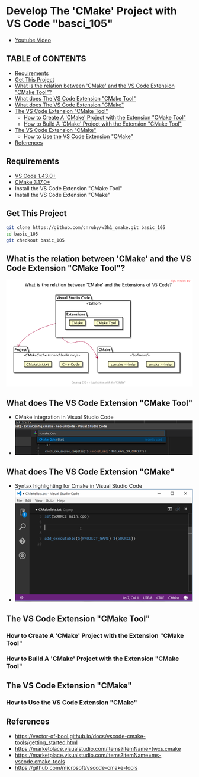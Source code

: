 <h1>Develop The 'CMake' Project with VS Code "basci_105"</h1>

* [Youtube Video](https://youtu.be/GgImAx-TTfY)


<h2>TABLE of CONTENTS</h2>

- [Requirements](#requirements)
- [Get This Project](#get-this-project)
- [What is the relation between 'CMake' and the VS Code Extension "CMake Tool"?](#what-is-the-relation-between-cmake-and-the-vs-code-extension-%22cmake-tool%22)
- [What does The VS Code Extension "CMake Tool"](#what-does-the-vs-code-extension-%22cmake-tool%22)
- [What does The VS Code Extension "CMake"](#what-does-the-vs-code-extension-%22cmake%22)
- [The VS Code Extension "CMake Tool"](#the-vs-code-extension-%22cmake-tool%22)
  - [How to Create A 'CMake' Project with the Extension "CMake Tool"](#how-to-create-a-cmake-project-with-the-extension-%22cmake-tool%22)
  - [How to Build A 'CMake' Project with the Extension "CMake Tool"](#how-to-build-a-cmake-project-with-the-extension-%22cmake-tool%22)
- [The VS Code Extension "CMake"](#the-vs-code-extension-%22cmake%22)
  - [How to Use the VS Code Extension "CMake"](#how-to-use-the-vs-code-extension-%22cmake%22)
- [References](#references)



## Requirements
- [VS Code 1.43.0+](https://code.visualstudio.com/)
- [CMake 3.17.0+](https://cmake.org/)
- Install the VS Code Extension "CMake Tool"
- Install the VS Code Extension "CMake"



## Get This Project
```bash
git clone https://github.com/cnruby/w3h1_cmake.git basic_105
cd basic_105
git checkout basic_105
```



## What is the relation between 'CMake' and the VS Code Extension "CMake Tool"?



![image](uml/what/what.png)



## What does The VS Code Extension "CMake Tool"
- CMake integration in Visual Studio Code
- ![images](docs/images/vscode-cmake-tool.png)



## What does The VS Code Extension "CMake"
- Syntax highlighting for Cmake in Visual Studio Code 
- ![images](docs/images/vscode-cmake.gif)



## The VS Code Extension "CMake Tool"



### How to Create A 'CMake' Project with the Extension "CMake Tool"



### How to Build A 'CMake' Project with the Extension "CMake Tool"



## The VS Code Extension "CMake"



### How to Use the VS Code Extension "CMake"



## References
- https://vector-of-bool.github.io/docs/vscode-cmake-tools/getting_started.html
- https://marketplace.visualstudio.com/items?itemName=twxs.cmake
- https://marketplace.visualstudio.com/items?itemName=ms-vscode.cmake-tools
- https://github.com/microsoft/vscode-cmake-tools